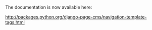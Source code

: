 The documentation is now available here:

http://packages.python.org/django-page-cms/navigation-template-tags.html